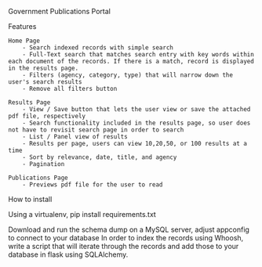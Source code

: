 Government Publications Portal

Features

	Home Page
		- Search indexed records with simple search
		- Full-Text search that matches search entry with key words within each document of the records. If there is a match, record is displayed in the results page.
		- Filters (agency, category, type) that will narrow down the user's search results
		- Remove all filters button

	Results Page
		- View / Save button that lets the user view or save the attached pdf file, respectively
		- Search functionality included in the results page, so user does not have to revisit search page in order to search
		- List / Panel view of results
		- Results per page, users can view 10,20,50, or 100 results at a time
		- Sort by relevance, date, title, and agency
		- Pagination

	Publications Page
		- Previews pdf file for the user to read

How to install

Using a virtualenv, pip install requirements.txt

Download and run the schema dump on a MySQL server, adjust appconfig to connect to your database
In order to index the records using Whoosh, write a script that will iterate through the records and add those to your database in flask using SQLAlchemy.